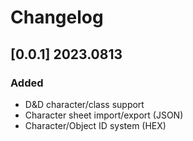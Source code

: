 # Changelog

<!-- ## [Unreleased] -->

## [0.0.1] 2023.0813

### Added

- D&D character/class support
- Character sheet import/export (JSON)
- Character/Object ID system (HEX)